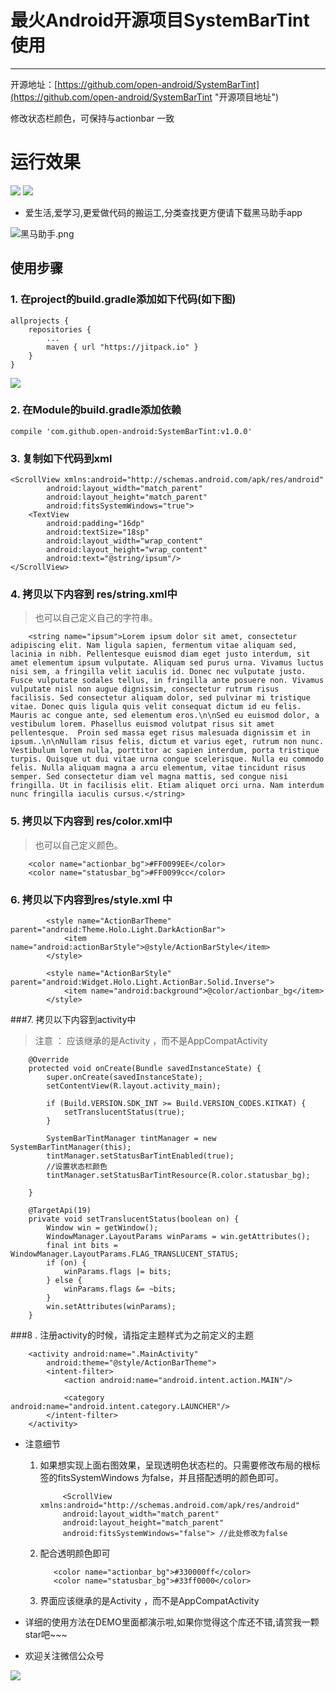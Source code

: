 # 最火Android开源项目SystemBarTint使用
---
开源地址：[https://github.com/open-android/SystemBarTint](https://github.com/open-android/SystemBarTint "开源项目地址")

修改状态栏颜色，可保持与actionbar 一致


# 运行效果
![](http://i.imgur.com/POLvAit.png)   ![](http://i.imgur.com/nekUev1.png)



* 爱生活,爱学习,更爱做代码的搬运工,分类查找更方便请下载黑马助手app

![黑马助手.png](http://upload-images.jianshu.io/upload_images/4037105-f777f1214328dcc4.png?imageMogr2/auto-orient/strip%7CimageView2/2/w/1240)


## 使用步骤

### 1. 在project的build.gradle添加如下代码(如下图)

	allprojects {
	    repositories {
	        ...
	        maven { url "https://jitpack.io" }
	    }
	}

![](http://oi5nqn6ce.bkt.clouddn.com/itheima/booster/code/jitpack.png)


### 2. 在Module的build.gradle添加依赖

    compile 'com.github.open-android:SystemBarTint:v1.0.0'


### 3. 复制如下代码到xml

	<ScrollView xmlns:android="http://schemas.android.com/apk/res/android"
            android:layout_width="match_parent"
            android:layout_height="match_parent"
            android:fitsSystemWindows="true">
	    <TextView
	        android:padding="16dp"
	        android:textSize="18sp"
	        android:layout_width="wrap_content"
	        android:layout_height="wrap_content"
	        android:text="@string/ipsum"/>
	</ScrollView>


### 4. 拷贝以下内容到 res/string.xml中

> 也可以自己定义自己的字符串。

		<string name="ipsum">Lorem ipsum dolor sit amet, consectetur adipiscing elit. Nam ligula sapien, fermentum vitae aliquam sed, lacinia in nibh. Pellentesque euismod diam eget justo interdum, sit amet elementum ipsum vulputate. Aliquam sed purus urna. Vivamus luctus nisi sem, a fringilla velit iaculis id. Donec nec vulputate justo. Fusce vulputate sodales tellus, in fringilla ante posuere non. Vivamus vulputate nisl non augue dignissim, consectetur rutrum risus facilisis. Sed consectetur aliquam dolor, sed pulvinar mi tristique vitae. Donec quis ligula quis velit consequat dictum id eu felis. Mauris ac congue ante, sed elementum eros.\n\nSed eu euismod dolor, a vestibulum lorem. Phasellus euismod volutpat risus sit amet pellentesque.  Proin sed massa eget risus malesuada dignissim et in ipsum..\n\nNullam risus felis, dictum et varius eget, rutrum non nunc. Vestibulum lorem nulla, porttitor ac sapien interdum, porta tristique turpis. Quisque ut dui vitae urna congue scelerisque. Nulla eu commodo felis. Nulla aliquam magna a arcu elementum, vitae tincidunt risus semper. Sed consectetur diam vel magna mattis, sed congue nisi fringilla. Ut in facilisis elit. Etiam aliquet orci urna. Nam interdum nunc fringilla iaculis cursus.</string>

### 5. 拷贝以下内容到 res/color.xml中

> 也可以自己定义颜色。

	    <color name="actionbar_bg">#FF0099EE</color>
    	<color name="statusbar_bg">#FF0099cc</color>

### 6. 拷贝以下内容到res/style.xml 中

		    <style name="ActionBarTheme" parent="android:Theme.Holo.Light.DarkActionBar">
		        <item name="android:actionBarStyle">@style/ActionBarStyle</item>
		    </style>
		
		    <style name="ActionBarStyle" parent="android:Widget.Holo.Light.ActionBar.Solid.Inverse">
		        <item name="android:background">@color/actionbar_bg</item>
		    </style>

###7. 拷贝以下内容到activity中
> 注意 ： 应该继承的是Activity ，而不是AppCompatActivity

		@Override
	    protected void onCreate(Bundle savedInstanceState) {
	        super.onCreate(savedInstanceState);
	        setContentView(R.layout.activity_main);
	
	        if (Build.VERSION.SDK_INT >= Build.VERSION_CODES.KITKAT) {
	            setTranslucentStatus(true);
	        }
	
	        SystemBarTintManager tintManager = new SystemBarTintManager(this);
	        tintManager.setStatusBarTintEnabled(true);
	        //设置状态栏颜色
	        tintManager.setStatusBarTintResource(R.color.statusbar_bg);
	
	    }
	
	    @TargetApi(19)
	    private void setTranslucentStatus(boolean on) {
	        Window win = getWindow();
	        WindowManager.LayoutParams winParams = win.getAttributes();
	        final int bits = WindowManager.LayoutParams.FLAG_TRANSLUCENT_STATUS;
	        if (on) {
	            winParams.flags |= bits;
	        } else {
	            winParams.flags &= ~bits;
	        }
	        win.setAttributes(winParams);
	    }

###8 . 注册activity的时候，请指定主题样式为之前定义的主题

		  
        <activity android:name=".MainActivity"
            android:theme="@style/ActionBarTheme">
            <intent-filter>
                <action android:name="android.intent.action.MAIN"/>

                <category android:name="android.intent.category.LAUNCHER"/>
            </intent-filter>
        </activity>
        
* 注意细节

	1. 如果想实现上面右图效果，呈现透明色状态栏的。只需要修改布局的根标签的fitsSystemWindows 为false，并且搭配透明的颜色即可。

				<ScrollView xmlns:android="http://schemas.android.com/apk/res/android"
	            android:layout_width="match_parent"
	            android:layout_height="match_parent"
	            android:fitsSystemWindows="false"> //此处修改为false

	2. 配合透明颜色即可

			  <color name="actionbar_bg">#330000ff</color>
	    	  <color name="statusbar_bg">#33ff0000</color>
		  
	3. 界面应该继承的是Activity ，而不是AppCompatActivity


* 详细的使用方法在DEMO里面都演示啦,如果你觉得这个库还不错,请赏我一颗star吧~~~

* 欢迎关注微信公众号

![](http://upload-images.jianshu.io/upload_images/4037105-8f737b5104dd0b5d.png?imageMogr2/auto-orient/strip%7CimageView2/2/w/1240)
